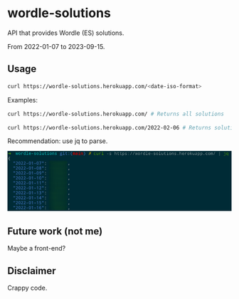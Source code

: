 # wordle-solutions

API that provides Wordle (ES) solutions.

From 2022-01-07 to 2023-09-15.

## Usage

```bash
curl https://wordle-solutions.herokuapp.com/<date-iso-format>
```

Examples:
```bash
curl https://wordle-solutions.herokuapp.com/ # Returns all solutions
```

```bash
curl https://wordle-solutions.herokuapp.com/2022-02-06 # Returns solution of the day
```

Recommendation: use jq to parse.

![Output example](img/output-example.png)

## Future work (not me)
Maybe a front-end?

## Disclaimer
Crappy code.

